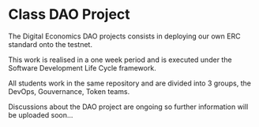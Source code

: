 # Class DAO Project

The Digital Economics DAO projects consists in deploying our own ERC standard onto the testnet.

This work is realised in a one week period and is executed under the Software Development Life Cycle framework. 

All students work in the same repository and are divided into 3 groups, the DevOps, Gouvernance, Token teams.

Discussions about the DAO project are ongoing so further information will be uploaded soon...
